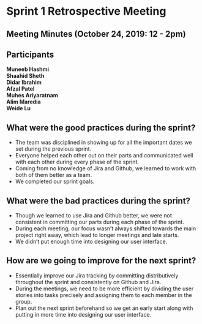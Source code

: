 # Sprint 1 Retrospective Meeting
## Meeting Minutes (October 24, 2019: 12 - 2pm)
## Participants

**Muneeb Hashmi**\
**Shaahid Sheth**\
**Didar Ibrahim**\
**Afzal Patel**\
**Muhes Ariyaratnam**\
**Alim Maredia**\
**Weide Lu**

## What were the good practices during the sprint?

* The team was disciplined in showing up for all the important dates we set during the previous sprint.
* Everyone helped each other out on their parts and communicated well with each other during every phase of the sprint.
* Coming from no knowledge of Jira and Github, we learned to work with both of them better as a team.
* We completed our sprint goals.

## What were the bad practices during the sprint?

* Though we learned to use Jira and Github better, we were not consistent in committing our parts during each phase of the sprint.
* During each meeting, our focus wasn’t always shifted towards the main project right away, which lead to longer meetings and late starts.
* We didn’t put enough time into designing our user interface.

## How are we going to improve for the next sprint?

* Essentially improve our Jira tracking by committing distributively throughout the sprint and consistently on Github and Jira.
* During the meetings, we need to be more efficient by dividing the user stories into tasks precisely and assigning them to each member in the group.
* Plan out the next sprint beforehand so we get an early start along with putting in more time into designing our user interface.
